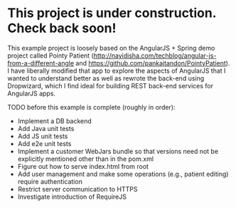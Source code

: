 # This project is under construction.  Check back soon!

This example project is loosely based on the AngularJS + Spring demo project called Pointy Patient 
(http://nayidisha.com/techblog/angular-js-from-a-different-angle and https://github.com/pankajtandon/PointyPatient).  I
have liberally modified that app to explore the aspects of AngularJS that I wanted to understand better as well as
rewrote the back-end using Dropwizard, which I find ideal for building REST back-end services for AngularJS apps.

TODO before this example is complete (roughly in order):

* Implement a DB backend
* Add Java unit tests
* Add JS unit tests
* Add e2e unit tests
* Implement a customer WebJars bundle so that versions need not be explicitly mentioned other than in the pom.xml
* Figure out how to serve index.html from root
* Add user management and make some operations (e.g., patient editing) require authentication
* Restrict server communication to HTTPS
* Investigate introduction of RequireJS

